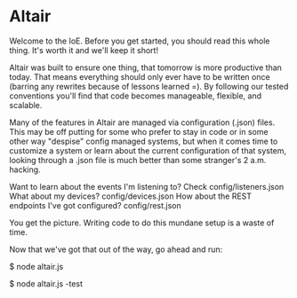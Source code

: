 Altair
===

Welcome to the IoE. Before you get started, you should read this whole thing. It's worth it and we'll keep it short!

Altair was built to ensure one thing, that tomorrow is more productive than today. That means everything should
only ever have to be written once (barring any rewrites because of lessons learned =). By following our tested conventions
you'll find that code becomes manageable, flexible, and scalable.


Many of the features in Altair are managed via configuration (.json) files. This may be off putting for some who prefer
to stay in code or in some other way "despise" config managed systems, but when it comes time to customize a system or
learn about the current configuration of that system, looking through a .json file is much better than some stranger's
2 a.m. hacking.

Want to learn about the events I'm listening to? Check config/listeners.json
What about my devices? config/devices.json
How about the REST endpoints I've got configured? config/rest.json

You get the picture. Writing code to do this mundane setup is a waste of time.

Now that we've got that out of the way, go ahead and run:

$ node altair.js

$ node altair.js -test
